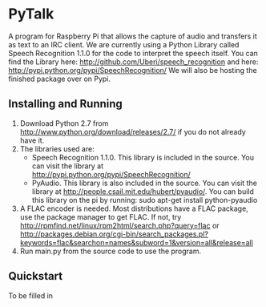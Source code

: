 PyTalk
======

A program for Raspberry Pi that allows the capture of audio and transfers it as text to an IRC client. We are currently using a Python Library called Speech Recognition 1.1.0 for the code to interpret the speech itself. You can find the Library here: http://github.com/Uberi/speech_recognition and here: http://pypi.python.org/pypi/SpeechRecognition/
We will also be hosting the finished package over on Pypi.

Installing and Running
--------
1. Download Python 2.7 from http://www.python.org/download/releases/2.7/ if you do not already have it.
2. The libraries used are:
    - Speech Recognition 1.1.0. This library is included in the source. You can visit the library at       http://pypi.python.org/pypi/SpeechRecognition/
    - PyAudio. This library is also included in the source. You can visit the library at http://people.csail.mit.edu/hubert/pyaudio/. You can build this library on the pi by running: sudo apt-get install python-pyaudio
3. A FLAC encoder is needed. Most distributions have a FLAC package, use the package manager to get FLAC. If not, try 
http://rpmfind.net/linux/rpm2html/search.php?query=flac or http://packages.debian.org/cgi-bin/search_packages.pl?keywords=flac&searchon=names&subword=1&version=all&release=all
4. Run main.py from the source code to use the program.

Quickstart
--------
To be filled in
